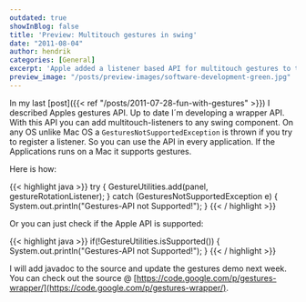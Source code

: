 ```yaml
---
outdated: true
showInBlog: false
title: 'Preview: Multitouch gestures in swing'
date: "2011-08-04"
author: hendrik
categories: [General]
excerpt: 'Apple added a listener based API for multitouch gestures to their eawt package. With this wrapper API you can easily integrate it in any app.'
preview_image: "/posts/preview-images/software-development-green.jpg"
---
```

In my last [post]({{< ref "/posts/2011-07-28-fun-with-gestures" >}}) I described Apples gestures API. Up to date I´m developing a wrapper API. With this API you can add multitouch-listeners to any swing component. On any OS unlike Mac OS a `GesturesNotSupportedException` is thrown if you try to register a listener. So you can use the API in every application. If the Applications runs on a Mac it supports gestures.

Here is how:

{{< highlight java >}}
try {
  GestureUtilities.add(panel, gestureRotationListener);
} catch (GesturesNotSupportedException e) {
  System.out.println("Gestures-API not Supported!");
}
{{< / highlight >}}

Or you can just check if the Apple API is supported:

{{< highlight java >}}
if(!GestureUtilities.isSupported()) {
  System.out.println("Gestures-API not Supported!");
}
{{< / highlight >}}

I will add javadoc to the source and update the gestures demo next week. You can check out the source @ [https://code.google.com/p/gestures-wrapper/](https://code.google.com/p/gestures-wrapper/).
